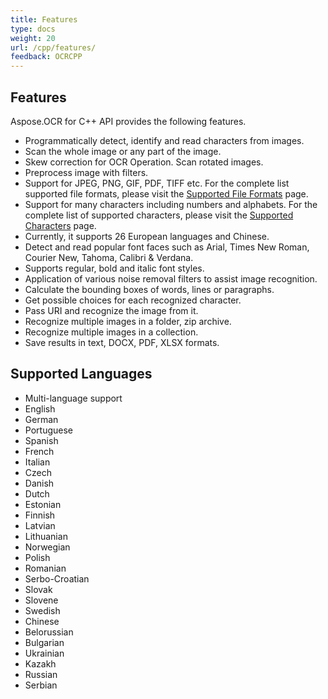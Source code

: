 ```yaml
---
title: Features
type: docs
weight: 20
url: /cpp/features/
feedback: OCRCPP
---
```


## **Features**

Aspose.OCR for C++ API provides the following features.

- Programmatically detect, identify and read characters from images.
- Scan the whole image or any part of the image.
- Skew correction for OCR Operation. Scan rotated images.
- Preprocess image with filters.
- Support for JPEG, PNG, GIF, PDF, TIFF etc. For the complete list supported file formats, please visit the [Supported File Formats](/ocr/cpp/supported-file-formats/) page.
- Support for many characters including numbers and alphabets. For the complete list of supported characters, please visit the [Supported Characters](/ocr/cpp/supported-characters/) page.
- Currently, it supports 26 European languages and Chinese.
- Detect and read popular font faces such as Arial, Times New Roman, Courier New, Tahoma, Calibri & Verdana.
- Supports regular, bold and italic font styles. 
- Application of various noise removal filters to assist image recognition.
- Calculate the bounding boxes of words, lines or paragraphs.
- Get possible choices for each recognized character.
- Pass URI and recognize the image from it.
- Recognize multiple images in a folder, zip archive.
- Recognize multiple images in a collection.
- Save results in text, DOCX, PDF, XLSX formats.

## **Supported Languages**

- Multi-language support
- English
- German
- Portuguese
- Spanish
- French
- Italian
- Czech
- Danish
- Dutch
- Estonian
- Finnish
- Latvian
- Lithuanian
- Norwegian
- Polish
- Romanian
- Serbo-Croatian
- Slovak
- Slovene
- Swedish
- Chinese
- Belorussian
- Bulgarian
- Ukrainian
- Kazakh
- Russian
- Serbian
